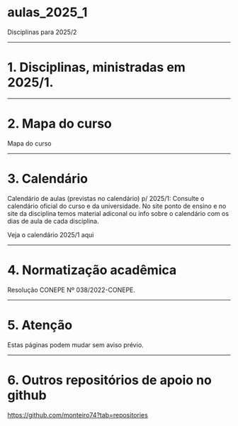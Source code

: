 # aulas_2025_1
Disciplinas para 2025/2

---
# 1. Disciplinas, ministradas em 2025/1.


---
# 2. Mapa do curso

Mapa do curso



---
# 3. Calendário

Calendário de aulas (previstas no calendário) p/ 2025/1: Consulte o calendário oficial do curso e da universidade. No site ponto de ensino e no site da disciplina temos material adiconal ou info sobre o calendário com os dias de aula de cada disciplina.

Veja o calendário 2025/1 aqui


---
# 4. Normatização acadêmica

Resolução CONEPE Nº 038/2022-CONEPE.

---
# 5. Atenção

Estas páginas podem mudar sem aviso prévio.

---
# 6. Outros repositórios de apoio no github

https://github.com/monteiro74?tab=repositories

